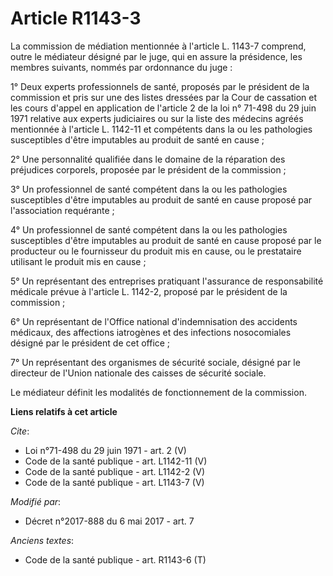# Article R1143-3

La commission de médiation mentionnée à l'article L. 1143-7 comprend, outre le médiateur désigné par le juge, qui en assure
la présidence, les membres suivants, nommés par ordonnance du juge : 

1° Deux experts professionnels de santé, proposés par le président de la commission et pris sur une des listes dressées par
la Cour de cassation et les cours d'appel en application de l'article 2 de la loi n° 71-498 du 29 juin 1971 relative aux
experts judiciaires ou sur la liste des médecins agréés mentionnée à l'article L. 1142-11 et compétents dans la ou les
pathologies susceptibles d'être imputables au produit de santé en cause ; 

2° Une personnalité qualifiée dans le domaine de la réparation des préjudices corporels, proposée par le président de la
commission ; 

3° Un professionnel de santé compétent dans la ou les pathologies susceptibles d'être imputables au produit de santé en cause
proposé par l'association requérante ; 

4° Un professionnel de santé compétent dans la ou les pathologies susceptibles d'être imputables au produit de santé en cause
proposé par le producteur ou le fournisseur du produit mis en cause, ou le prestataire utilisant le produit mis en cause ; 

5° Un représentant des entreprises pratiquant l'assurance de responsabilité médicale prévue à l'article L. 1142-2, proposé
par le président de la commission ; 

6° Un représentant de l'Office national d'indemnisation des accidents médicaux, des affections iatrogènes et des infections
nosocomiales désigné par le président de cet office ; 

7° Un représentant des organismes de sécurité sociale, désigné par le directeur de l'Union nationale des caisses de sécurité
sociale. 

Le médiateur définit les modalités de fonctionnement de la commission.

**Liens relatifs à cet article**

_Cite_:

  - Loi n°71-498 du 29 juin 1971 - art. 2 (V)
  - Code de la santé publique - art. L1142-11 (V)
  - Code de la santé publique - art. L1142-2 (V)
  - Code de la santé publique - art. L1143-7 (V)

_Modifié par_:

  - Décret n°2017-888 du 6 mai 2017 - art. 7

_Anciens textes_:

  - Code de la santé publique - art. R1143-6 (T)
